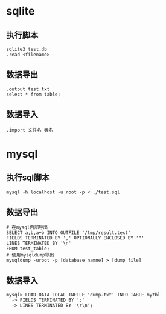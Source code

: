 # sqlite
## 执行脚本
    sqlite3 test.db
    .read <filename>
## 数据导出
    .output test.txt
    select * from table;
## 数据导入
    .import 文件名 表名

# mysql
## 执行sql脚本
    mysql -h localhost -u root -p < ./test.sql

## 数据导出
    # 在mysql内部导出
    SELECT a,b,a+b INTO OUTFILE '/tmp/result.text'
    FIELDS TERMINATED BY ',' OPTIONALLY ENCLOSED BY '"'
    LINES TERMINATED BY '\n'
    FROM test_table;
    # 使用mysqldump导出
    mysqldump -uroot -p [database namne] > [dump file]
## 数据导入
    mysql> LOAD DATA LOCAL INFILE 'dump.txt' INTO TABLE mytbl
      -> FIELDS TERMINATED BY ':'
      -> LINES TERMINATED BY '\r\n';
